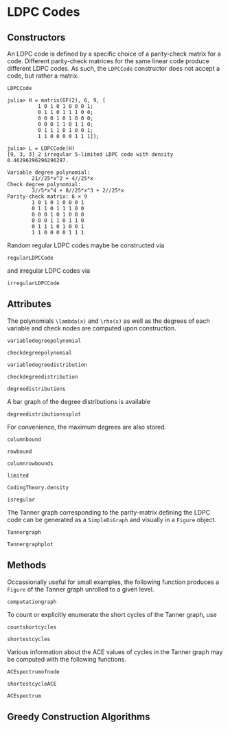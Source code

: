 # LDPC Codes

## Constructors
An LDPC code is defined by a specific choice of a parity-check matrix for a code. Different parity-check matrices for the same linear code produce different LDPC codes. As such, the `LDPCCode` constructor does not accept a code, but rather a matrix.
```@docs
LDPCCode
```

```
julia> H = matrix(GF(2), 6, 9, [
          1 0 1 0 1 0 0 0 1;
          0 1 1 0 1 1 1 0 0;
          0 0 0 1 0 1 0 0 0;
          0 0 0 1 1 0 1 1 0;
          0 1 1 1 0 1 0 0 1;
          1 1 0 0 0 0 1 1 1]);

julia> L = LDPCCode(H)
[9, 3, 3]_2 irregular 5-limited LDPC code with density 0.46296296296296297.

Variable degree polynomial:
        21//25*x^2 + 4//25*x
Check degree polynomial:
        3//5*x^4 + 8//25*x^3 + 2//25*x
Parity-check matrix: 6 × 9
        1 0 1 0 1 0 0 0 1
        0 1 1 0 1 1 1 0 0
        0 0 0 1 0 1 0 0 0
        0 0 0 1 1 0 1 1 0
        0 1 1 1 0 1 0 0 1
        1 1 0 0 0 0 1 1 1
```

Random regular LDPC codes maybe be constructed via
```@docs
regularLDPCCode
```
and irregular LDPC codes via
```@docs
irregularLDPCCode
```

## Attributes
The polynomials ``\lambda(x)`` and ``\rho(x)`` as well as the degrees of each variable and check nodes are computed upon construction.
```@docs
variabledegreepolynomial
```

```@docs
checkdegreepolynomial
```

```@docs
variabledegreedistribution
```

```@docs
checkdegreedistribution
```

```@docs
degreedistributions
```

A bar graph of the degree distributions is available
```@docs
degreedistributionssplot
```

For convenience, the maximum degrees are also stored.
```@docs
columnbound
```

```@docs
rowbound
```

```@docs
columnrowbounds
```

```@docs
limited
```

```@docs
CodingTheory.density
```

```@docs
isregular
```

The Tanner graph corresponding to the parity-matrix defining the LDPC code can be generated as a `SimpleDiGraph` and visually in a `Figure` object.
```@docs
Tannergraph
```

```@docs
Tannergraphplot
```

## Methods
Occassionally useful for small examples, the following function produces a `Figure` of the Tanner graph unrolled to a given level.
```@docs
computationgraph
```

To count or explicitly enumerate the short cycles of the Tanner graph, use
```@docs
countshortcycles
```

```@docs
shortestcycles
```

Various information about the ACE values of cycles in the Tanner graph may be computed with the following functions.
```@docs
ACEspectrumofnode
```

```@docs
shortestcycleACE
```

```@docs
ACEspectrum
```




## Greedy Construction Algorithms
